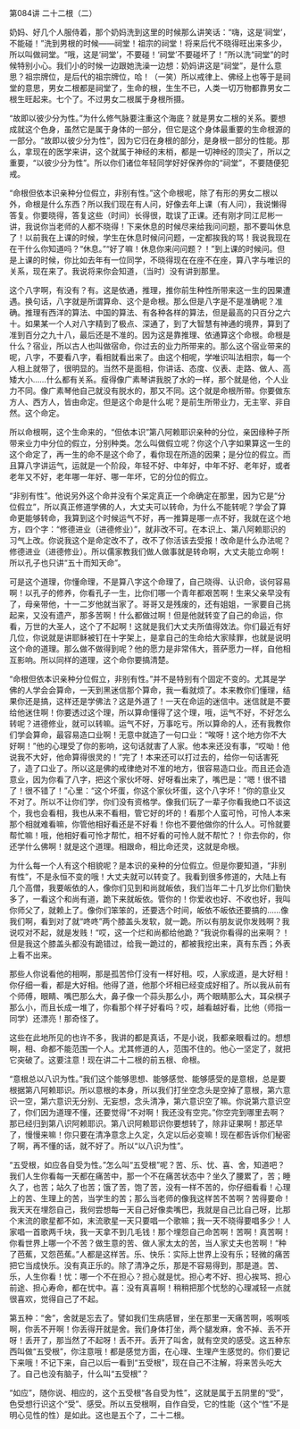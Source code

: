 第084讲 二十二根（二）

奶妈、好几个人服侍着，那个奶妈洗到这里的时候那么讲笑话：“嗨，这是‘祠堂’，不能碰！”洗到男根的时候——祠堂！祖宗的祠堂！将来后代不晓得旺出来多少，所以叫做祠堂。“哦，这是‘祠堂’，不要碰！‘祠堂’不要碰坏了！”所以洗“祠堂”的时候特别小心。我们小的时候一边跟她洗澡一边想：奶妈讲这是“祠堂”，是什么意思？祖宗牌位，是后代的祖宗牌位，哈！（一笑）所以戒律上、佛经上也等于是祠堂的意思，男女二根都是祠堂了，生命的根，生生不已，人类一切万物都靠男女二根生旺起来。七个了。不过男女二根属于身根所摄。

“故即以彼少分为性。”为什么修气脉要注重这个海底？就是男女二根的关系。要想成就这个色身，虽然它是属于身体的一部分，但它是这个身体最重要的生命根源的一部分。“故即以彼少分为性”，因为它归在身根的部分，是身根一部分的性能。那么，拿现在的医学来讲，这个就属于神经的末梢，都是一切神经的顶尖了，所以之重要，“以彼少分为性”。所以你们诸位年轻同学好好保养你的“祠堂”，不要随便犯戒。

“命根但依本识亲种分位假立，非别有性。”这个命根呢，除了有形的男女二根以外，命根是什么东西？所以我们现在有人问，好像去年上课（有人问），我说懒得答复。你要晓得，答复这些（时间）长得很，耽误了正课。还有刚才同江尼彬一讲，我说你当老师的人都不晓得！下来休息的时候尽来给我问问题，那不要叫休息了！以前我在上课的时候，学生在休息时候问问题，一定都挨我的骂！我说我现在在干什么你知道吗？“休息。”“好了嘛！休息你来问问题？！”到上课的时候问。但是上课的时候，你比如去年有一位同学，不晓得现在在座不在座，算八字与唯识的关系，现在来了。我说将来你会知道，（当时）没有讲到那里。

这个八字啊，有没有？有。这是依通，推理，推你前生种性所带来这一生的因果遭遇。换句话，八字就是所谓算命、这个是命根。那么但是八字是不是准确呢？准确。推理有西洋的算法、中国的算法、有各种各样的算法，但是最高的只百分之六十。如果某一个人对八字精到了极点、深通了，到了大智慧有神通的境界，算到了准到百分之九十八，最后还是不准的。因为这是靠推理、依通算这个命根。命根是什么？宿业，所以古人也叫做宿命，你过去的业力所带来的。那么这个宿业带来的呢，八字，不要看八字，看相就看出来了。由这个相呢，学唯识叫法相宗，每一个人相上就带了，很明显的。当然不是面相，你讲话、态度、仪表、走路、做人、高矮大小……什么都有关系。瘦得像广素琴讲我脱了水的一样，那个就是他，个人业力不同。像广素琴他自己就没有脱水的，那又不同。这个就是命根所带。你要做东方人、西方人，皆由命定。但是这个命是什么呢？是前生所带业力，无主宰、非自然。这个命定。

所以命根啊，这个生命来的，“但依本识”第八阿赖耶识亲种的分位，亲因缘种子所带来业力中分位的假立，分别种类。怎么叫做假立呢？你这个八字如果算这一生的这个命定了，再一生的命不是这个命了，看你现在所造的因果；是分位的假立。而且算八字讲运气，运就是一个阶段，年轻不好、中年好，中年不好、老年好，或者老年又不好，老年哪一年好、哪一年坏，它的分位的假立。

“非别有性”。他说另外这个命并没有个呆定真正一个命确定在那里，因为它是“分位假立”，所以真正修道学佛的人，大丈夫可以转命，为什么不能转呢？学会了算命更能够转命，我算到这个时候运气不好，再一推算是哪一点不好，我就在这个地方，四个字：“修德进业（进德修业）”，就非改不可。在本识上、第八阿赖耶识的习气上改。你说我这个是命定改不了，改不了你活该去受报！改命是什么办法呢？修德进业（进德修业）。所以儒家教我们做人做事就是转命啊，大丈夫能立命啊！所以孔子也只讲“五十而知天命”。

可是这个道理，你懂命理，不是算八字这个命理了，自己晓得、认识命，谈何容易啊！以孔子的修养，你看孔子一生，比你们哪一个青年都艰苦啊！生来父亲早没有了，母亲带他，十一二岁他就当家了。哥哥又是残废的，还有姐姐，一家要自己挑起来，又没有遗产，那多苦啊！什么都做过啊！但是他就转变了自己的命运，你看，万世的大圣人，这个了不起啊！这就是我们大丈夫所值得效法。你们最近有好几位，你说就是讲耶稣被钉在十字架上，是拿自己的生命给大家赎罪，也就是说明这个命的道理。那么做不做得到呢？他的愿力是非常伟大，菩萨愿力一样，自他相互影响。所以同样的道理，这个命你要搞清楚。

“命根但依本识亲种分位假立，非别有性。”并不是特别有个固定不变的。尤其是学佛的人学会会算命，一天到黑迷信那个算命，我一看就烦了。本来教你们懂理，结果你还是搞，这样还是学佛法？这是外道了！一天在命运的迷信中。迷信就是不要给他迷住啊！你要透过这个理，所以算命懂得了这个理，哦，运气不好，不好怎么转呢？进德修业，就可以转嘛。运气不好，万事吃亏。所以算命的人，还有我教你们学会算命，最容易造口业啊！无意中就造了一句口业：“唉呀！这个地方你不大好啊！”他的心理受了你的影响，这句话就害了人家。他本来还没有事，“哎呦！他说我不大好，他命算得很灵的！”完了！本来还可以打过去的，给你一句话害死了，造了口业了。所以这是佛的戒律绝对不准的地方，很容易造口业。而且还会造意业，因为你看了八字，把这个家伙坏呀、好呀看出来了，嘴巴是：“嗯！很不错了！很不错了！”心里：“这个坏蛋，你这个家伙坏蛋，这个八字坏！”你的意业又不对了。所以不让你们学，你们没有资格学。像我们玩了一辈子你看我绝口不谈这个，我也会看相，我也从来不看相，管它好的坏的！看那个人蛮可怜，可怜人本来那个相就难看嘛，你管他相好看还是不好看！你也不要他做你的什么人。可怜就要帮忙嘛！哦，他相好看可怜才帮忙，相不好看的可怜人就不帮忙？！你去你的，你还学什么佛啊！就是这个道理。相跟命，相比命还灵，这就是命根。

为什么每一个人有这个相貌呢？是本识的亲种的分位假立。但是你要知道，“非别有性”，不是永恒不变的哦！大丈夫就可以转变了。我看到很多修道的，大陆上有几个高僧，我要皈依的人，像你们见到和尚就皈依，我们当年二十几岁比你们勤快多了，一看这个和尚有道，跪下来就皈依。管你的！你爱收也好、不收也好，我叫你师父了，就赖上了。像你们笨笨的，还要选个时间，皈依不皈依还要搞的……像我们啊，看到对了就“咚咚”两个膝盖头发软，就一跪。所以有朋友说你发贱啊？我说哎对不起，就是发贱！“哎，这一个烂和尚都给他跪？”我说你看得的出来啊？！但是我这个膝盖头都没有跪错过，给我一跪过的，都被我挖出来，真有东西；外表上看不出来。

那些人你说看他的相啊，那是孤苦伶仃没有一样好相。哎，人家成道，是大好相！你仔细一看，都是大好相。他得了道，他那个坏相已经变成好相了。所以我从前有个师傅，眼睛、嘴巴那么大，鼻子像一个蒜头那么小，两个眼睛那么大，耳朵棋子那么小，而且长成一堆了，你看那个样子好看吗？哎，越看越好看，比他（师指一同学）还漂亮！那奇怪了。

这些在此地所见的也许不多，我讲的都是真话，不是小说，我都亲眼看过的。想想啊，相、命都不能范围一个人。尤其修道的人，范围不住的。他心一坚定了，就把它突破了。这要注意！现在讲二十二根的前五根、命根。

“意根总以八识为性。”我们这个能够思想、能够感觉、能够感受的是意根，总是要根据第八阿赖耶识。所以意根的本身，所以我们打坐空念头是空掉了意根，第六意识一空，第六意识无分别、无妄想，念头清净，第六意识空了嘛。你说第六意识空了，你们因为道理不懂，还要觉得“不对啊！我还没有空完。”你空完到哪里去啊？那已经归到第八识阿赖耶识。第八识阿赖耶识你要想转了，除非证果啊！那还早了，慢慢来嘛！你只要在清净意念上久定，久定以后必变嘛！现在都告诉你们秘密了啊，再不懂的话，就不好了。所以“以八识为性”。

“五受根，如应各自受为性。”怎么叫“五受根”呢？苦、乐、忧、喜、舍，知道吧？我们人生你看每一天都在痛苦中，那一个不在痛苦状态中？坐久了腰累了，苦；睡久了，也苦；站久了也苦；饿了苦，饱了苦，没有一样不苦的，你仔细看看！心理上的苦、生理上的苦，当学生的苦；那么当老师的像我这样苦不苦啊？苦得要命！我天天在埋怨自己，我何尝想每一天自己好像卖嘴巴，我就是自己比自己呀，比那个末流的歌星都不如，末流歌星一天只要唱一个歌嘛；我一天不晓得要唱多少！人家唱一首歌两千块，我一天拿不到几毛钱！那个埋怨自己命苦啊！苦啊！真苦啊！你看世界上哪一个不苦？做生意的苦、做人家太太的苦，当人家丈夫也苦啊！“种了芭蕉，又怨芭蕉。”人都是这样苦。乐、快乐：实际上世界上没有乐；轻微的痛苦把它当成快乐。没有真正乐的。除了清净之乐，那是不容易得到，那是道。苦、乐，人生你看！忧：哪一个不在担心？担心就是忧。担心考不好、担心挨骂、担心前途、担心寿命，都在忧中。喜：没有真喜啊！稍稍把那个忧愁的心理减轻一点就很喜欢，觉得自己了不起。

第五种：“舍”，舍就是忘去了。譬如我们生病感冒，坐在那里一天痛苦啊，咳啊咳啊，你丢不开啊！你丢得开就是舍。我们身体打坐，两个腿发麻，舍不掉、丢不开呀！丢开了，那当然了不起呀！丢不开。丢开了叫舍，就有空灵的感受。这五种东西叫做“五受根”，你注意哦！都是感觉方面，在心理、生理产生感觉的。你们要记下来哦！不记下来，自己以后一看到“五受根”，现在自己不注解，将来苦头吃大了。自己也没有脑子，什么叫“五受根”？

“如应”，随你说、相应的，这个五受根“各自受为性”，这就是属于五阴里的“受”，色受想行识这个“受”、感受。所以五受根啊，自作自受，它的性能（这个“性”不是明心见性的性）是如此。这也是五个了，二十二根。
